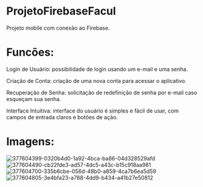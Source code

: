 # ProjetoFirebaseFacul
Projeto mobile com conexão ao Firebase.

# Funcões:
Login de Usuário: possibilidade de login usando um e-mail e uma senha.

Criação de Conta: criação de uma nova conta para acessar o aplicativo.

Recuperação de Senha: solicitação de redefinição de senha por e-mail caso esqueçam sua senha.

Interface Intuitiva: interface do usuário é simples e fácil de usar, com campos de entrada claros e botões de ação.

# Imagens:
![377604399-0320b4d0-1a92-4bca-ba86-04d328529afd](https://github.com/user-attachments/assets/979e086f-3ab5-4173-a8f1-fe08f47c06cb)
![377604490-cb22fde3-ad57-4dc5-a43c-b15c918aa981](https://github.com/user-attachments/assets/68f90f3e-8b8c-4ddc-8fd7-7b8aa920b495)
![377604700-335b6cbe-056d-48b0-a859-4ca7b6ea5d59](https://github.com/user-attachments/assets/6287afd3-7f19-4aeb-ac26-255e1180e3fd)
![377604805-3e4bfa23-a788-4dd9-b434-a41b27e50812](https://github.com/user-attachments/assets/40f3b7b9-da17-4a89-8fcc-3dbfe7a079f9)
